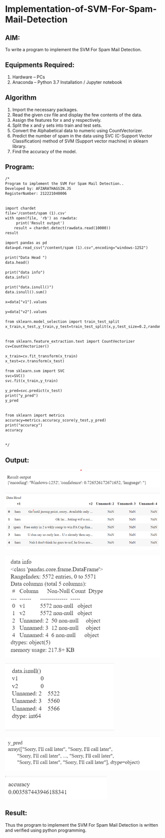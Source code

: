 # Implementation-of-SVM-For-Spam-Mail-Detection

## AIM:
To write a program to implement the SVM For Spam Mail Detection.

## Equipments Required:
1. Hardware – PCs
2. Anaconda – Python 3.7 Installation / Jupyter notebook

## Algorithm
1. Import the necessary packages.
2. Read the given csv file and display the few contents of the data.
3. Assign the features for x and y respectively.
4. Split the x and y sets into train and test sets.
5. Convert the Alphabetical data to numeric using CountVectorizer.
6. Predict the number of spam in the data using SVC (C-Support Vector Classification) method of SVM (Support vector machine) in sklearn library.
7. Find the accuracy of the model.


## Program:
```
/*
Program to implement the SVM For Spam Mail Detection..
Developed by: AFZARATHAGSIN.JS
RegisterNumber: 212221040006 


import chardet
file='/content/spam (1).csv'
with open(file, 'rb') as rawdata:
     print('Result output')
    result = chardet.detect(rawdata.read(10000))
result

import pandas as pd
data=pd.read_csv("/content/spam (1).csv",encoding="windows-1252")

print("Data Head ")
data.head()

print("data info")
data.info()

print("data.isnull()")
data.isnull().sum()

x=data["v1"].values

y=data["v2"].values

from sklearn.model_selection import train_test_split
x_train,x_test,y_train,y_test=train_test_split(x,y,test_size=0.2,random_state=0)


from sklearn.feature_extraction.text import CountVectorizer 
cv=CountVectorizer()

x_train=cv.fit_transform(x_train)
x_test=cv.transform(x_test)

from sklearn.svm import SVC
svc=SVC()
svc.fit(x_train,y_train)

y_pred=svc.predict(x_test)
print("y_pred")
y_pred


from sklearn import metrics
accuracy=metrics.accuracy_score(y_test,y_pred)
print("accuracy")
accuracy


*/
```

## Output:

![SVM For Spam Mail Detection](6..png)

![SVM For Spam Mail Detection](1.png)

![SVM For Spam Mail Detection](2.png)

![SVM For Spam Mail Detection](3.png)

![SVM For Spam Mail Detection](4.png)

![SVM For Spam Mail Detection](5.png)




## Result:
Thus the program to implement the SVM For Spam Mail Detection is written and verified using python programming.
